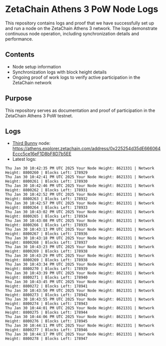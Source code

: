 # ZetaChain Athens 3 PoW Node Logs
This repository contains logs and proof that we have successfully set up and run a node on the ZetaChain Athens 3 network. The logs demonstrate continuous node operation, including synchronization details and performance.

## Contents
- Node setup information
- Synchronization logs with block height details
- Ongoing proof of work logs to verify active participation in the ZetaChain network

## Purpose
This repository serves as documentation and proof of participation in the ZetaChain Athens 3 PoW testnet.

## Logs

- [Third Bunny](https://thirdbunny.xyz/) node: https://athens.explorer.zetachain.com/address/0x225254d35dE666064Eccc5ce16eF1D8bF8D7b5EE
- Latest logs:
```
Thu Jan 30 10:42:35 PM UTC 2025 Your Node Height: 8621331 | Network Height: 8800260 | Blocks Left: 178929
Thu Jan 30 10:42:41 PM UTC 2025 Your Node Height: 8621331 | Network Height: 8800261 | Blocks Left: 178930
Thu Jan 30 10:42:46 PM UTC 2025 Your Node Height: 8621331 | Network Height: 8800262 | Blocks Left: 178931
Thu Jan 30 10:42:52 PM UTC 2025 Your Node Height: 8621331 | Network Height: 8800263 | Blocks Left: 178932
Thu Jan 30 10:42:57 PM UTC 2025 Your Node Height: 8621331 | Network Height: 8800264 | Blocks Left: 178933
Thu Jan 30 10:43:02 PM UTC 2025 Your Node Height: 8621331 | Network Height: 8800265 | Blocks Left: 178934
Thu Jan 30 10:43:08 PM UTC 2025 Your Node Height: 8621331 | Network Height: 8800266 | Blocks Left: 178935
Thu Jan 30 10:43:13 PM UTC 2025 Your Node Height: 8621331 | Network Height: 8800267 | Blocks Left: 178936
Thu Jan 30 10:43:18 PM UTC 2025 Your Node Height: 8621331 | Network Height: 8800268 | Blocks Left: 178937
Thu Jan 30 10:43:23 PM UTC 2025 Your Node Height: 8621331 | Network Height: 8800269 | Blocks Left: 178938
Thu Jan 30 10:43:29 PM UTC 2025 Your Node Height: 8621331 | Network Height: 8800269 | Blocks Left: 178938
Thu Jan 30 10:43:34 PM UTC 2025 Your Node Height: 8621331 | Network Height: 8800270 | Blocks Left: 178939
Thu Jan 30 10:43:39 PM UTC 2025 Your Node Height: 8621331 | Network Height: 8800271 | Blocks Left: 178940
Thu Jan 30 10:43:45 PM UTC 2025 Your Node Height: 8621331 | Network Height: 8800272 | Blocks Left: 178941
Thu Jan 30 10:43:50 PM UTC 2025 Your Node Height: 8621331 | Network Height: 8800273 | Blocks Left: 178942
Thu Jan 30 10:43:55 PM UTC 2025 Your Node Height: 8621331 | Network Height: 8800274 | Blocks Left: 178943
Thu Jan 30 10:44:01 PM UTC 2025 Your Node Height: 8621331 | Network Height: 8800275 | Blocks Left: 178944
Thu Jan 30 10:44:06 PM UTC 2025 Your Node Height: 8621331 | Network Height: 8800276 | Blocks Left: 178945
Thu Jan 30 10:44:11 PM UTC 2025 Your Node Height: 8621331 | Network Height: 8800277 | Blocks Left: 178946
Thu Jan 30 10:44:17 PM UTC 2025 Your Node Height: 8621331 | Network Height: 8800278 | Blocks Left: 178947
```
